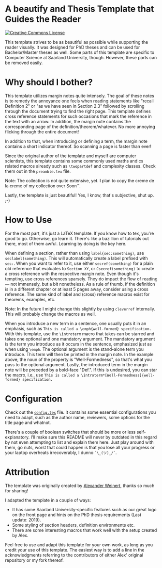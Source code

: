 # A beautify and Thesis Template that Guides the Reader

[![Creative Commons License](https://i.creativecommons.org/l/by/4.0/80x15.png)](http://creativecommons.org/licenses/by/4.0/)

This template strives to be as beautiful as possible while supporting the reader visually. It was designed for PhD theses and can be used for Bachelor/Master theses as well. Some parts of this template are specific to Computer Science at Saarland University, though. However, these parts can be removed easily.

# Why should I bother?

This template utilizes margin notes quite intensely. The goal of these notes is to remedy the annoyance one feels when reading statements like "recall Definition 2" or "as we have seen in Section 2.3" followed by scrolling through the document trying to find the right page. This template defines cross reference statements for such occasions that mark the reference in the text with an arrow. In addition, the margin note contains the corresponding page of the definition/theorem/whatever. No more annoying flicking through the entire document!

In addition to that, when introducing or defining a term, the margin note contains a short indicator thereof. So scanning a page is faster than ever!

Since the original author of the template and myself are computer scientists, this template contains some commonly used maths and cs related macros already such as `\twopartdef` and complexity classes. Check them out in the `preamble.tex` file.

Note: The collection is not quite extensive, yet. I plan to copy the creme de la creme of my collection over Soon™.

Lastly, the template is just beautiful! Yes, I know, that's subjective, shut up. ;-) 

# How to Use
For the most part, it's just a LaTeX template. If you know how to tex, you're good to go. Otherwise, go learn it. There's like a bazillion of tutorials out there, most of them awful. Learning by doing is the key here.

When defining a section, rather than using `label{sec:something)`, use `seclabel(something)`. This will automatically create a label prefixed with `sec:`. When you want to refer to it, use either `secref(something)` for a plain old reference that evaluates to `Section XY`, or `Csecref(something)` to create a cross reference with the respective margin note. Even though it's tempting, use cross references sparsely. They do impact the flow of reading — not immensely, but a bit nonetheless. As a rule of thumb, if the definition is in a different chapter or at least 5 pages away, consider using a cross reference.
The same kind of label and (cross) reference macros exist for theorems, examples, etc. 

Note: In the future I might change this slightly by using `cleverref` internally. This will probably change the macros as well.

When you introduce a new term in a sentence, one usually puts it in an emphasis, such as `This is called a \emph{well-formed} specification.` With this template, use the `\introterm` macro that takes can be starred and takes one optional and one mandatory argument. The mandatory argument is the term you introduce as it occurs in the sentence, emphasized just as when using `\emph`. The optional argument is the stand-alone term you introduce. This term will then be printed in the margin note. In the example above, the noun of the property is "Well-Formedness", so that's what you pass to the optional argument. Lastly, the introduced term in the margin note will be preceded by a bold-face "Def.". If this is undesired, you can star the macro, i.e., use `This is called a \introterm*[Well-Formedness]{well-formed} specification.`

# Configuration
Check out the [`config.tex`]("https://github.com/Schwenger/Thesis-Template/blob/master/config.tex") file. It contains some essential configurations you need to adapt, such as the author name, reviewers, some options for the title page and whatnot. 

There's a couple of boolean switches that should be more or less self-explanatory. I'll make sure this README will never by outdated in this regard by not even attempting to list and explain them here. Just play around with them, go nuts, worst that could happen is that you lose all your progress or your laptop overheats irrecoverably, I dunno `¯\_(ツ)_/¯`.

# Attribution
The template was originally created by [Alexander Weinert]("https://github.com/aweinert"), thanks so much for sharing!

I adapted the template in a couple of ways: 
* It has some Saarland University-specific features such as our great logo on the front page and hints on the PhD thesis requirements (Last update: 2019).
* Some styling of section headers, definition environments etc.
* There are some interesting macros that work well with the setup created by Alex.

Feel free to use and adapt this template for your own work, as long as you credit your use of this template.
The easiest way is to add a line in the acknowledgments referring to the contributors of either Alex' original repository or my fork thereof. 
